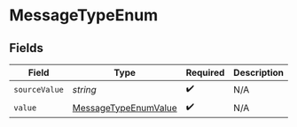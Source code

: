 # MessageTypeEnum


## Fields

| Field                                                               | Type                                                                | Required                                                            | Description                                                         |
| ------------------------------------------------------------------- | ------------------------------------------------------------------- | ------------------------------------------------------------------- | ------------------------------------------------------------------- |
| `sourceValue`                                                       | *string*                                                            | :heavy_check_mark:                                                  | N/A                                                                 |
| `value`                                                             | [MessageTypeEnumValue](../../models/shared/messagetypeenumvalue.md) | :heavy_check_mark:                                                  | N/A                                                                 |